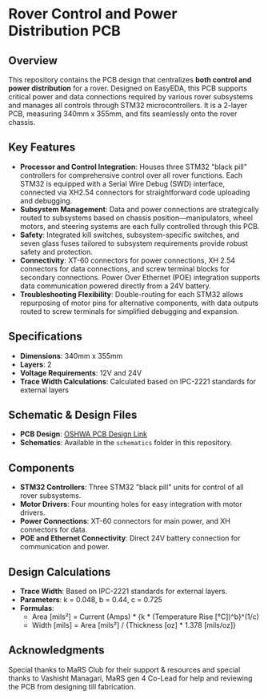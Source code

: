 # Rover Control and Power Distribution PCB

## Overview
This repository contains the PCB design that centralizes **both control and power distribution** for a rover. Designed on EasyEDA, this PCB supports critical power and data connections required by various rover subsystems and manages all controls through STM32 microcontrollers. It is a 2-layer PCB, measuring 340mm x 355mm, and fits seamlessly onto the rover chassis.

## Key Features
- **Processor and Control Integration**: Houses three STM32 "black pill" controllers for comprehensive control over all rover functions. Each STM32 is equipped with a Serial Wire Debug (SWD) interface, connected via XH2.54 connectors for straightforward code uploading and debugging.
- **Subsystem Management**: Data and power connections are strategically routed to subsystems based on chassis position—manipulators, wheel motors, and steering systems are each fully controlled through this PCB.
- **Safety**: Integrated kill switches, subsystem-specific switches, and seven glass fuses tailored to subsystem requirements provide robust safety and protection.
- **Connectivity**: XT-60 connectors for power connections, XH 2.54 connectors for data connections, and screw terminal blocks for secondary connections. Power Over Ethernet (POE) integration supports data communication powered directly from a 24V battery.
- **Troubleshooting Flexibility**: Double-routing for each STM32 allows repurposing of motor pins for alternative components, with data outputs routed to screw terminals for simplified debugging and expansion.

## Specifications
- **Dimensions**: 340mm x 355mm
- **Layers**: 2
- **Voltage Requirements**: 12V and 24V
- **Trace Width Calculations**: Calculated based on IPC-2221 standards for external layers

## Schematic & Design Files
- **PCB Design**: [OSHWA PCB Design Link](https://oshwlab.com/omkinage/temppcb)
- **Schematics**: Available in the `schematics` folder in this repository.

## Components
- **STM32 Controllers**: Three STM32 "black pill" units for control of all rover subsystems.
- **Motor Drivers**: Four mounting holes for easy integration with motor drivers.
- **Power Connections**: XT-60 connectors for main power, and XH connectors for data.
- **POE and Ethernet Connectivity**: Direct 24V battery connection for communication and power.

## Design Calculations
- **Trace Width**: Based on IPC-2221 standards for external layers.
- **Parameters**: k = 0.048, b = 0.44, c = 0.725
- **Formulas**:
  - Area [mils²] = Current (Amps) * {k * (Temperature Rise [°C])^b}^(1/c)
  - Width [mils] = Area [mils²] / {Thickness [oz] * 1.378 [mils/oz]}

## Acknowledgments
Special thanks to MaRS Club for their support & resources and special thanks to Vashisht Managari, MaRS gen 4 Co-Lead for help and reviewing the PCB from designing till fabrication.
